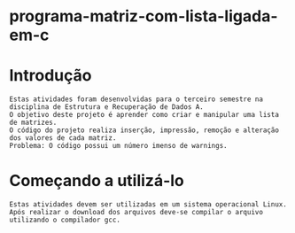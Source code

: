 # programa-matriz-com-lista-ligada-em-c

# Introdução
```
Estas atividades foram desenvolvidas para o terceiro semestre na disciplina de Estrutura e Recuperação de Dados A.
O objetivo deste projeto é aprender como criar e manipular uma lista de matrizes.
O código do projeto realiza inserção, impressão, remoção e alteração dos valores de cada matriz.
Problema: O código possui um número imenso de warnings.
```
# Começando a utilizá-lo
```
Estas atividades devem ser utilizadas em um sistema operacional Linux.
Após realizar o download dos arquivos deve-se compilar o arquivo utilizando o compilador gcc.
```

